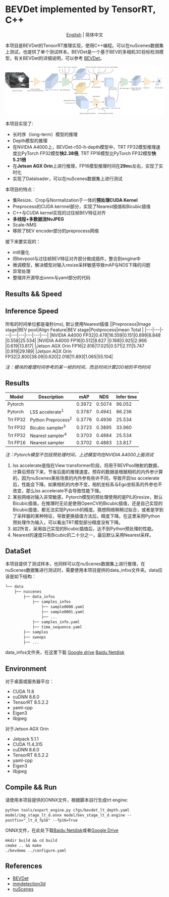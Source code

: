 # BEVDet implemented by TensorRT, C++

<div align="center">

[English](../README.md) | 简体中文

</div>

本项目是BEVDet的TensorRT推理实现，使用C++编程。可以在nuScenes数据集上测试，也提供了单个测试样本。BEVDet是一个基于BEV的多相机3D目标检测模型，有关BEVDet的详细说明，可以参考 [BEVDet](https://github.com/HuangJunJie2017/BEVDet)。

![图](BEVDet-TensorRT.png)

本项目实现了:
- 长时序（long-term）模型的推理
- Depth模型的推理
- 在NVIDIA A4000上，BEVDet-r50-lt-depth模型中，TRT FP32模型推理速度比PyTorch FP32模型**快2.38倍**, TRT FP16模型比PyTorch FP32模型**快5.21倍**
- 在**Jetson AGX Orin**上进行推理，FP16模型推理时间在**29m**s左右，实现了实时化
- 实现了Dataloader，可以在nuScenes数据集上进行测试

本项目的特点：
- 集Resize、Crop与Normalization于一体的**预处理CUDA Kernel**
- Preprocess的CUDA kernnel部分，实现了Nearest插值和Bicubic插值
- C++与CUDA kernel实现的过往帧BEV特征对齐
- **多线程+多数据流NvJPEG**
- Scale-NMS
- 移除了BEV encoder部分的preprocess网络

接下来要实现的：
- int8量化
- 将bevpool与过往帧BEV特征对齐部分做成插件，整合到engine中
- 微调模型，解决模型对输入resize采样敏感导致mAP与NDS下降的问题
- 异常处理
- 整理并开源导出onnx与yaml部分的代码

## Results && Speed
## Inference Speed
 所有的时间单位都是毫秒(ms), 默认使用Nearest插值
||Preprocess|Image stage|BEV pool|Align Feature|BEV stage|Postprocess|mean Total | 
|---|---|---|---|---|---|---|---|
|NVIDIA A4000 FP32|0.478|16.559|0.151|0.899|6.848 |0.558|25.534|
|NVIDIA A4000 FP16|0.512|8.627 |0.168|0.925|2.966 |0.619|13.817|
|Jetson AGX Orin  FP16|2.816|17.025|0.571|2.111|5.747 |0.919|29.189|
|Jetson AGX Orin  FP32|2.800|38.09|0.620|2.018|11.893|1.065|55.104|

*注：模块的推理时间参考的某一帧的时间，而总时间计算200帧的平均时间*

## Results
|Model   |Description       |mAP   |NDS    |Infer time|
|---     |---               |---   |---    |---       |
|Pytorch |                  |0.3972|0.5074|96.052|
|Pytorch |LSS accelerate<sup>1</sup>   |0.3787|0.4941|86.236|
|Trt FP32|Python Preprocess<sup>2</sup>|0.3776|0.4936|25.534|
|Trt FP32|Bicubic sampler<sup>3</sup>  |0.3723|0.3895|33.960|
|Trt FP32|Nearest sampler<sup>4</sup>  |0.3703|0.4884|25.534|
|Trt FP16|Nearest sampler   |0.3702|0.4883|13.817|

*注：Pytorch模型不包括预处理时间，上述模型均在NVIDIA A4000上面测试*
1. lss accelerate是指在View transformer阶段，将用于BEVPool映射的数据，计算后预存下来，节省后面的推理速度。预存的数据是根据相机的内外参计算的，因为nuScenes某些场景的内外参有些许不同，导致开启lss accelerate后，性能会下降。如果相机的内参不变，相机坐标系与Ego坐标系的外参也不改变，那么lss accelerate不会导致性能下降。
2. 某些网络对输入非常敏感，Pytorch模型的预处理使用的是PIL的resize，默认Bicubic插值，在推理时无论是使用OpenCV的Bicubic插值，还是自己实现的Bicubic插值，都无法实现Pytorch的精度。猜想网络稍稍过拟合，或者是学到了采样器的某种特征，导致更换插值方法后，精度下降。在这里采用Python预处理作为输入，可以看出TRT模型部分精度没有下降。
3. 如2所言，采用自己实现的Bicubic插值后，达不到Python预处理的性能。
4. Nearest的速度只有Bicubic的二十分之一，最后默认采用Nearest采样。



## DataSet
本项目提供了测试样本，也同样可以在nuScenes数据集上进行推理，在nuScenes数据集进行测试时，需要使用本项目提供的data_infos文件夹。data应该是如下结构：

    └── data
        ├── nuscenes
            ├── data_infos
                ├── samples_infos
                    ├── sample0000.yaml
                    ├── sample0001.yaml
                    ├── ...
                ├── samples_info.yaml
                ├── time_sequence.yaml
            ├── samples
            ├── sweeps
            ├── ...
data_infos文件夹，在这里下载 [Google drive](https://drive.google.com/file/d/1RkjzvDJH4ZapYpeGZerQ6YZyervgE1UK/view?usp=drive_link) [Baidu Netdisk](https://pan.baidu.com/s/1TyPoP6OPbkvD9xDRE36qxw?pwd=pa1v)

## Environment
对于桌面或服务器平台：

- CUDA 11.8
- cuDNN 8.6.0
- TensorRT 8.5.2.2
- yaml-cpp
- Eigen3
- libjpeg

对于Jetson AGX Orin

- Jetpack 5.1.1
- CUDA 11.4.315
- cuDNN 8.6.0
- TensorRT 8.5.2.2
- yaml-cpp
- Eigen3
- libjpeg
  
## Compile && Run
请使用本项目提供的ONNX文件，根据脚本自行生成trt engine:
```shell
python tools/export_engine.py cfgs/bevdet_lt_depth.yaml model/img_stage_lt_d.onnx model/bev_stage_lt_d.engine --postfix="_lt_d_fp16" --fp16=True
```
ONNX文件，在此处下载[Baidu Netdisk](https://pan.baidu.com/s/1zkfNdFNilkq4FikMCet5PQ?pwd=bp3z)或者[Google Drive](https://drive.google.com/drive/folders/1jSGT0PhKOmW3fibp6fvlJ7EY6mIBVv6i?usp=drive_link)

```shell
mkdir build && cd build
cmake .. && make
./bevdemo ../configure.yaml
```


## References
- [BEVDet](https://github.com/HuangJunJie2017/BEVDet)
- [mmdetection3d](https://github.com/open-mmlab/mmdetection3d)
- [nuScenes](https://www.nuscenes.org/)
